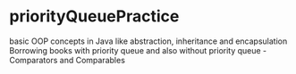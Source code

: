 # priorityQueuePractice
basic OOP concepts in Java like abstraction, inheritance and encapsulation
Borrowing books with priority queue and also without priority queue - Comparators and Comparables
